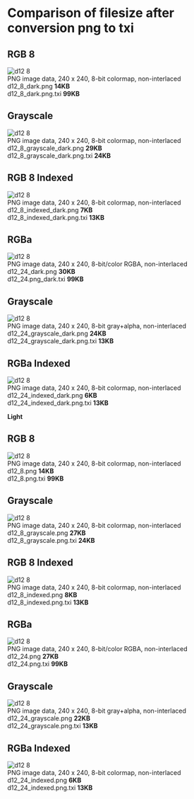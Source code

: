 # Comparison of filesize after conversion png to txi

## RGB 8 
![d12 8](./d12_8_dark.png)  
PNG image data, 240 x 240, 8-bit colormap, non-interlaced  
d12_8_dark.png **14KB**  
d12_8_dark.png.txi **99KB**


## Grayscale  
![d12 8](./d12_8_grayscale_dark.png)  
PNG image data, 240 x 240, 8-bit colormap, non-interlaced  
d12_8_grayscale_dark.png **29KB**  
d12_8_grayscale_dark.png.txi **24KB**  


## RGB 8 Indexed  
![d12 8](./d12_8_indexed_dark.png)  
PNG image data, 240 x 240, 8-bit colormap, non-interlaced  
d12_8_indexed_dark.png **7KB**  
d12_8_indexed_dark.png.txi **13KB**  


## RGBa  
![d12 8](./d12_24_dark.png)  
PNG image data, 240 x 240, 8-bit/color RGBA, non-interlaced  
d12_24_dark.png **30KB**  
d12_24.png_dark.txi **99KB**  


## Grayscale
![d12 8](d12_24_grayscale_dark.png)  
PNG image data, 240 x 240, 8-bit gray+alpha, non-interlaced  
d12_24_grayscale_dark.png **24KB**  
d12_24_grayscale_dark.png.txi **13KB**  


## RGBa Indexed
![d12 8](d12_24_indexed_dark.png)  
PNG image data, 240 x 240, 8-bit colormap, non-interlaced  
d12_24_indexed_dark.png **6KB**  
d12_24_indexed_dark.png.txi **13KB**  


**Light**  

## RGB 8  
![d12 8](./d12_8.png)  
PNG image data, 240 x 240, 8-bit colormap, non-interlaced  
d12_8.png **14KB**  
d12_8.png.txi **99KB**


## Grayscale
![d12 8](./d12_8_grayscale.png)  
PNG image data, 240 x 240, 8-bit colormap, non-interlaced  
d12_8_grayscale.png **27KB**  
d12_8_grayscale.png.txi **24KB**  


## RGB 8 Indexed  
![d12 8](./d12_8_indexed.png)  
PNG image data, 240 x 240, 8-bit colormap, non-interlaced  
d12_8_indexed.png **8KB**  
d12_8_indexed.png.txi **13KB**  


## RGBa
![d12 8](./d12_24.png)  
PNG image data, 240 x 240, 8-bit/color RGBA, non-interlaced  
d12_24.png **27KB**  
d12_24.png.txi **99KB**  


## Grayscale  
![d12 8](d12_24_grayscale.png)  
PNG image data, 240 x 240, 8-bit gray+alpha, non-interlaced  
d12_24_grayscale.png **22KB**  
d12_24_grayscale.png.txi **13KB**  


## RGBa Indexed  
![d12 8](d12_24_indexed.png)  
PNG image data, 240 x 240, 8-bit colormap, non-interlaced  
d12_24_indexed.png **6KB**  
d12_24_indexed.png.txi **13KB**  